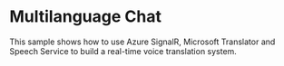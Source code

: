 # Multilanguage Chat

This sample shows how to use Azure SignalR, Microsoft Translator and Speech Service to build a real-time voice translation system.
